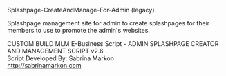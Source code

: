 Splashpage-CreateAndManage-For-Admin (legacy)

Splashpage management site for admin to create splashpages for their members to use to promote the admin's websites.

CUSTOM BUILD MLM E-Business Script - ADMIN SPLASHPAGE CREATOR AND MANAGEMENT SCRIPT v2.6     		      
Script Developed By: Sabrina Markon 				      
http://sabrinamarkon.com

